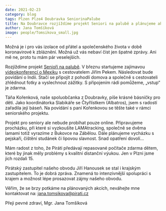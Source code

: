 ```yaml
---
date: 2021-02-23
category: blog
tags: Plzen Plze4 Doubravka SeniorinaPalube
title: Na Doubravce rozjíždíme projekt Seniori na palubě a plánujeme akce!
author: Jana Tomšíková
image: people/Tomsikova_small.jpg
---
```


Možná je i pro vás izolace od přátel a společenského života v době koronavirové k zbláznění. Možná už vás nebaví číst jen špatné zprávy. Ani mě ne, proto tu mám pár veselejších.

Rozjíždíme projekt [Senioři na palubě](https://www.facebook.com/seniorinapalube). V březnu startujeme zajímavou [videokonferencí o Mexiku](https://fb.me/e/3cGi98HUm) s cestovatelem Jiřím Pekem. Následovat bude povídání o Indii. Stačí se připojit z pohodlí domova a společně s cestovateli zhlédnout fotky a vyslechnout zážitky. S připojením rádi pomůžeme, „vstup“ je zdarma.

Táňa Kořenková, naše spoluobčanka z Doubravky, píše krásné básničky pro děti. Jako koordinátorka Slabikáře se Čtyřlístkem (Albatros), jsem s radostí zařadila její báseň. Na povídání s paní Kořenkovou se těšte také v rámci seniorského projektu.

Projekt pro seniory ale nebude probíhat pouze online. Připravujeme procházku, při které si vyzkoušíte LAMAtracking, společně se dvěma lamami totiž vyrazíme z Bukovce na Zábělou. Dále plánujeme vycházku s pejskaři, čištění studánek či lipovou slavnost. Snad opatření dovolí…

Mám radost z toho, že Piráti předávají repasované počítače zdarma dětem, které by jinak měly problémy s kvalitní distanční výukou.  Jen v Plzni jsme jich rozdali 15. 

Pirátský zastupitel našeho obvodu Jiří Hanousek se stal i krajským zastupitelem.  To je dobrá zpráva. Znamená to intenzivnější spolupráci s krajem a možnost lépe prosazovat zájmy našeho obvodu.

Věřím, že se brzy potkáme na plánovaných akcích, neváhejte mne kontaktovat na: jana.tomsikova@pirati.cz

Přeji pevné zdraví, Mgr. Jana Tomšíková

